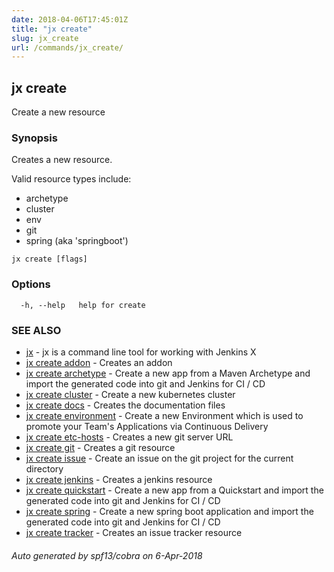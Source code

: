 ```yaml
---
date: 2018-04-06T17:45:01Z
title: "jx create"
slug: jx_create
url: /commands/jx_create/
---
```

## jx create

Create a new resource

### Synopsis

Creates a new resource.
  
  Valid resource types include:
  
  * archetype  
  * cluster  
  * env  
  * git  
  * spring (aka 'springboot')

```
jx create [flags]
```

### Options

```
  -h, --help   help for create
```

### SEE ALSO

* [jx](/commands/jx/)	 - jx is a command line tool for working with Jenkins X
* [jx create addon](/commands/jx_create_addon/)	 - Creates an addon
* [jx create archetype](/commands/jx_create_archetype/)	 - Create a new app from a Maven Archetype and import the generated code into git and Jenkins for CI / CD
* [jx create cluster](/commands/jx_create_cluster/)	 - Create a new kubernetes cluster
* [jx create docs](/commands/jx_create_docs/)	 - Creates the documentation files
* [jx create environment](/commands/jx_create_environment/)	 - Create a new Environment which is used to promote your Team's Applications via Continuous Delivery
* [jx create etc-hosts](/commands/jx_create_etc-hosts/)	 - Creates a new git server URL
* [jx create git](/commands/jx_create_git/)	 - Creates a git resource
* [jx create issue](/commands/jx_create_issue/)	 - Create an issue on the git project for the current directory
* [jx create jenkins](/commands/jx_create_jenkins/)	 - Creates a jenkins resource
* [jx create quickstart](/commands/jx_create_quickstart/)	 - Create a new app from a Quickstart and import the generated code into git and Jenkins for CI / CD
* [jx create spring](/commands/jx_create_spring/)	 - Create a new spring boot application and import the generated code into git and Jenkins for CI / CD
* [jx create tracker](/commands/jx_create_tracker/)	 - Creates an issue tracker resource

###### Auto generated by spf13/cobra on 6-Apr-2018
